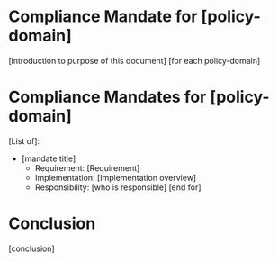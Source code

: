# Compliance Mandate for [policy-domain]

[introduction to purpose of this document]
[for each policy-domain]
# Compliance Mandates for [policy-domain]
[List of]:
  - [mandate title]
    - Requirement: [Requirement]
    - Implementation: [Implementation overview]
    - Responsibility: [who is responsible]
[end for]

# Conclusion 

[conclusion]